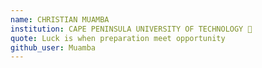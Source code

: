 ```yaml
---
name: CHRISTIAN MUAMBA 
institution: CAPE PENINSULA UNIVERSITY OF TECHNOLOGY 🚩 
quote: Luck is when preparation meet opportunity  
github_user: Muamba
---
```

